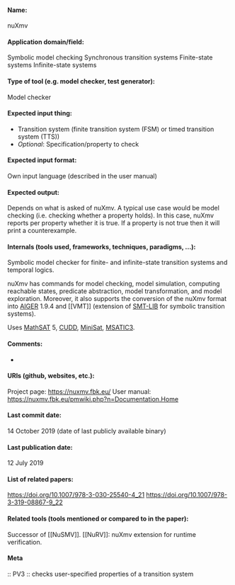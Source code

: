 #### Name:
nuXmv

#### Application domain/field:
Symbolic model checking
Synchronous transition systems
Finite-state systems
Infinite-state systems

#### Type of tool (e.g. model checker, test generator):
Model checker

#### Expected input thing:
- Transition system (finite transition system (FSM) or timed transition system (TTS))
- *Optional*: Specification/property to check

#### Expected input format:
Own input language (described in the user manual)

#### Expected output:
Depends on what is asked of nuXmv.
A typical use case would be model checking (i.e. checking whether a property holds). In this case, nuXmv reports per property whether it is true. If a property is not true then it will print a counterexample.

#### Internals (tools used, frameworks, techniques, paradigms, ...):
Symbolic model checker for finite- and infinite-state transition systems and temporal logics.

nuXmv has commands for model checking, model simulation, computing reachable states, predicate abstraction, model transformation, and model exploration.
Moreover, it also supports the conversion of the nuXmv format into [AIGER](../../Formats/AIGER.md) 1.9.4 and [[VMT]] (extension of [SMT-LIB](../../Formats/SMT-LIB.md) for symbolic transition systems).

Uses [MathSAT](../Solvers/SMT/MathSAT.md) 5, [CUDD](../Libraries/CUDD.md), [MiniSat](../Solvers/SAT/MiniSat.md), [MSATIC3](../Solvers/MSATIC3.md).

#### Comments:
-

#### URIs (github, websites, etc.):
Project page: https://nuxmv.fbk.eu/
User manual: https://nuxmv.fbk.eu/pmwiki.php?n=Documentation.Home

#### Last commit date:
14 October 2019 (date of last publicly available binary)

#### Last publication date:
12 July 2019

#### List of related papers:
https://doi.org/10.1007/978-3-030-25540-4_21
https://doi.org/10.1007/978-3-319-08867-9_22

#### Related tools (tools mentioned or compared to in the paper):
Successor of [[NuSMV]].
[[NuRV]]: nuXmv extension for runtime verification.

#### Meta
:: PV3 :: checks user-specified properties of a transition system